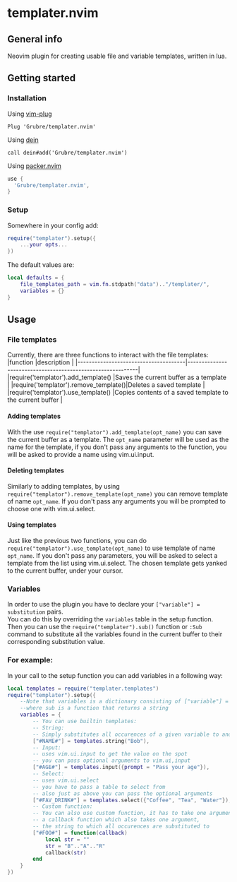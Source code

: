 # templater.nvim
## General info
Neovim plugin for creating usable file and variable templates, written in lua.
## Getting started
### Installation
Using [vim-plug](https://github.com/junegunn/vim-plug)

```viml
Plug 'Grubre/templater.nvim'
```

Using [dein](https://github.com/Shougo/dein.vim)

```viml
call dein#add('Grubre/templater.nvim')
```
Using [packer.nvim](https://github.com/wbthomason/packer.nvim)

```lua
use {
  'Grubre/templater.nvim',
}
```
### Setup
Somewhere in your config add:
```lua
require("templater").setup({
    ...your opts...
})
```
The default values are:
```lua
local defaults = {
    file_templates_path = vim.fn.stdpath("data").."/templater/",
    variables = {}
}
```
## Usage

### File templates
Currently, there are three functions to interact with the file templates:
|function                              |description                                                 |
|--------------------------------------|------------------------------------------------------------|
|require('templator').add_template()   |Saves the current buffer as a template                          |
|require('templator').remove_template()|Deletes a saved template                                    |
|require('templator').use_template()   |Copies contents of a saved template to the current buffer   |

#### Adding templates
With the use ```require("templator").add_template(opt_name)``` you can save the current
buffer as a template. The ```opt_name``` parameter will be used as the name for the template,
if you don't pass any arguments to the function, you will be asked to provide a name using
vim.ui.input.

#### Deleting templates
Similarly to adding templates, by using ```require("templator").remove_template(opt_name)```
you can remove template of name ```opt_name```. If you don't pass any arguments you will be
prompted to choose one with vim.ui.select.

#### Using templates
Just like the previous two functions, you can do ```require("templator").use_template(opt_name)```
to use template of name ```opt_name```. If you don't pass any parameters, you will be asked to
select a template from the list using vim.ui.select. The chosen template gets yanked to the current
buffer, under your cursor.

### Variables
In order to use the plugin you have to declare your ```["variable"] = substitution``` pairs.\
You can do this by overriding the ```variables``` table in the setup function.\
Then you can use the ```require("templater").sub()``` function or ```:Sub``` command to
substitute all the variables found in the current buffer to their corresponding substitution value.

### For example:
In your call to the setup function you can add variables in a following way:
```lua
local templates = require("templater.templates")
require("templater").setup({
    --Note that variables is a dictionary consisting of ["variable"] = sub pairs
    --where sub is a function that returns a string
    variables = {
        -- You can use builtin templates:
        -- String:
        -- Simply substitutes all occurences of a given variable to another string
        ["#NAME#"] = templates.string("Bob"),
        -- Input:
        -- uses vim.ui.input to get the value on the spot
        -- you can pass optional arguments to vim.ui,input
        ["#AGE#"] = templates.input({prompt = "Pass your age"}),
        -- Select:
        -- uses vim.ui.select
        -- you have to pass a table to select from
        -- also just as above you can pass the optional arguments
        ["#FAV_DRINK#"] = templates.select({"Coffee", "Tea", "Water"}),
        -- Custom function:
        -- You can also use custom function, it has to take one argument,
        -- a callback function which also takes one argument,
        -- the string to which all occurences are substituted to
        ["#FOO#"] = function(callback)
            local str = ""
            str = "B".."A".."R"
            callback(str)
        end
    }
})
